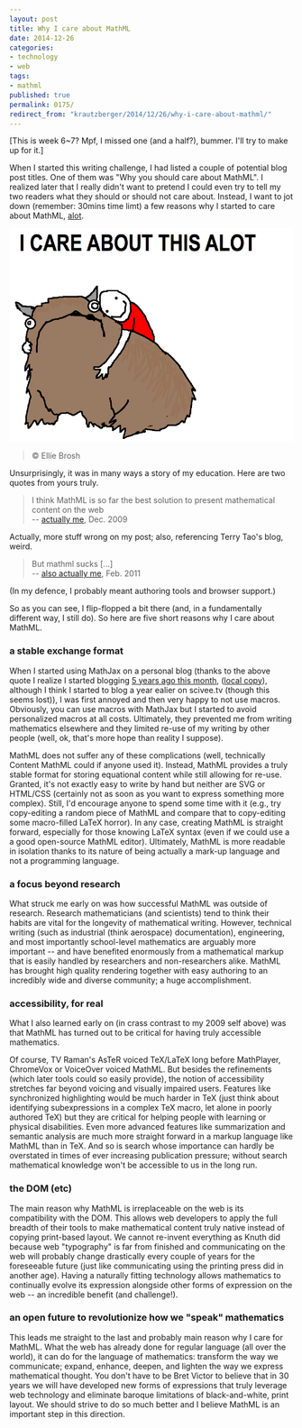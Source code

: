```yaml
---
layout: post
title: Why I care about MathML
date: 2014-12-26
categories:
- technology
- web
tags:
- mathml
published: true
permalink: 0175/
redirect_from: "krautzberger/2014/12/26/why-i-care-about-mathml/"
---
```


[This is week 6~7? Mpf, I missed one (and a half?), bummer. I'll try to make up for it.]

When I started this writing challenge, I had listed a couple of potential blog post titles. One of them was "Why you should care about MathML". I realized later that I really didn't want to pretend I could even try to tell my two readers what they should or should not care about. Instead, I want to jot down (remember: 30mins time limt) a few reasons why I started to care about MathML, [alot](http://hyperboleandahalf.blogspot.de/2010/04/alot-is-better-than-you-at-everything.html).

[![I care about this Alot](assets/ALOT2.png)](http://hyperboleandahalf.blogspot.de/2010/04/alot-is-better-than-you-at-everything.html)

> © Ellie Brosh

Unsurprisingly, it was in many ways a story of my education. Here are two quotes from yours truly.

> I think MathML is so far the best solution to present mathematical content on the web  
>  -- [actually me](/0002/), Dec. 2009

Actually, more stuff wrong on my post; also, referencing Terry Tao's blog, weird.

> But mathml sucks [...]  
>  -- [also actually me](http://blogs.plos.org/mfenner/2011/01/23/beyond-the-pdf-is-epub/#comment-2489), Feb. 2011

(In my defence, I probably meant authoring tools and browser support.)

So as you can see, I flip-flopped a bit there (and, in a fundamentally different way, I still do). So here are five short reasons why I care about MathML.

### a stable exchange format

When I started using MathJax on a personal blog (thanks to the above quote I realize I started blogging [5 years ago this month](http://thelazyscience.blogspot.de/2009/12/welcome.html), ([local copy](http://boolesrings.org/krautzberger/2009/12/07/welcome-2/)), although I think I started to blog a year ealier on scivee.tv (though this seems lost)), I was first annoyed and then very happy to not use macros. Obviously, you can use macros with MathJax but I started to avoid personalized macros at all costs. Ultimately, they prevented me from writing mathematics elsewhere and they limited re-use of my writing by other people (well, ok, that's more hope than reality I suppose).

MathML does not suffer any of these complications (well, technically Content MathML could if anyone used it). Instead, MathML provides a truly stable format for storing equational content while still allowing for re-use. Granted, it's not exactly easy to write by hand but neither are SVG or HTML/CSS (certainly not as soon as you want to express something more complex). Still, I'd encourage anyone to spend some time with it (e.g., try copy-editing a random piece of MathML and compare that to copy-editing some macro-filled LaTeX horror). In any case, creating MathML is straight forward, especially for those knowing LaTeX syntax (even if we could use a a good open-source MathML editor). Ultimately, MathML is more readable in isolation thanks to its nature of being actually a mark-up language and not a programming language.

### a focus beyond research

What struck me early on was how successful MathML was outside of research. Research mathematicians (and scientists) tend to think their habits are vital for the longevity of mathematical writing. However, technical writing (such as industrial (think aerospace) documentation), engineering, and most importantly school-level mathematics are arguably more important -- and have benefited enormously from a mathematical markup that is easily handled by researchers and non-researchers alike. MathML has brought high quality rendering together with easy authoring to an incredibly wide and diverse community; a huge accomplishment.

### accessibility, for real

What I also learned early on (in crass contrast to my 2009 self above) was that MathML has turned out to be critical for having truly accessible mathematics.

Of course, TV Raman's AsTeR voiced TeX/LaTeX long before MathPlayer, ChromeVox or VoiceOver voiced MathML. But besides the refinements (which later tools could so easily provide), the notion of accessibility stretches far beyond voicing and visually impaired users. Features like synchronized highlighting would be much harder in TeX (just think about identifying subexpressions in a complex TeX macro, let alone in poorly authored TeX) but they are critical for helping people with learning or physical disabilities. Even more advanced features like summarization and semantic analysis are much more straight forward in a markup language like MathML than in TeX. And so is search whose importance can hardly be overstated in times of ever increasing publication pressure; without search mathematical knowledge won't be accessible to us in the long run.

### the DOM (etc)

The main reason why MathML is irreplaceable on the web is its compatibility with the DOM. This allows web developers to apply the full breadth of their tools to make mathematical content truly native instead of copying print-based layout. We cannot re-invent everything as Knuth did because web "typography" is far from finished and communicating on the web will probably change drastically every couple of years for the foreseeable future (just like communicating using the printing press did in another age). Having a naturally fitting technology allows mathematics to continually evolve its expression alongside other forms of expression on the web -- an incredible benefit (and challenge!).

### an open future to revolutionize how we "speak" mathematics

This leads me straight to the last and probably main reason why I care for MathML. What the web has already done for regular language (all over the world), it can do for the language of mathematics: transform the way we communicate; expand, enhance, deepen, and lighten the way we express mathematical thought. You don't have to be Bret Victor to believe that in 30 years we will have developed new forms of expressions that truly leverage web technology and eliminate baroque limitations of black-and-white, print layout. We should strive to do so much better and I believe MathML is an important step in this direction.
